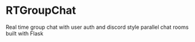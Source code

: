 # RTGroupChat
Real time group chat with user auth and discord style parallel chat rooms built with Flask
